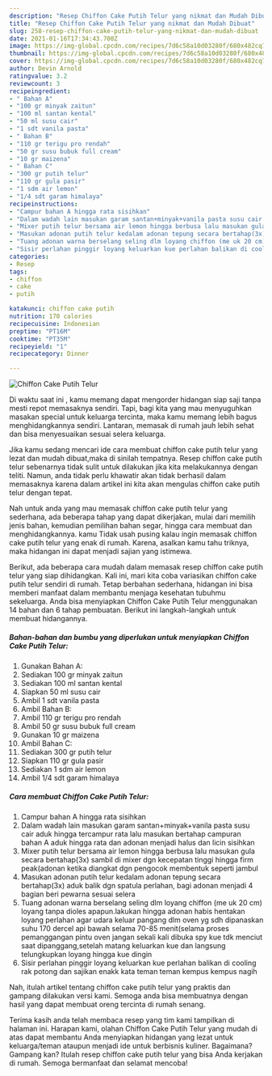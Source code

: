 ```yaml
---
description: "Resep Chiffon Cake Putih Telur yang nikmat dan Mudah Dibuat"
title: "Resep Chiffon Cake Putih Telur yang nikmat dan Mudah Dibuat"
slug: 258-resep-chiffon-cake-putih-telur-yang-nikmat-dan-mudah-dibuat
date: 2021-01-16T17:34:43.700Z
image: https://img-global.cpcdn.com/recipes/7d6c58a10d03280f/680x482cq70/chiffon-cake-putih-telur-foto-resep-utama.jpg
thumbnail: https://img-global.cpcdn.com/recipes/7d6c58a10d03280f/680x482cq70/chiffon-cake-putih-telur-foto-resep-utama.jpg
cover: https://img-global.cpcdn.com/recipes/7d6c58a10d03280f/680x482cq70/chiffon-cake-putih-telur-foto-resep-utama.jpg
author: Devin Arnold
ratingvalue: 3.2
reviewcount: 3
recipeingredient:
- " Bahan A"
- "100 gr minyak zaitun"
- "100 ml santan kental"
- "50 ml susu cair"
- "1 sdt vanila pasta"
- " Bahan B"
- "110 gr terigu pro rendah"
- "50 gr susu bubuk full cream"
- "10 gr maizena"
- " Bahan C"
- "300 gr putih telur"
- "110 gr gula pasir"
- "1 sdm air lemon"
- "1/4 sdt garam himalaya"
recipeinstructions:
- "Campur bahan A hingga rata sisihkan"
- "Dalam wadah lain masukan garam santan+minyak+vanila pasta susu cair aduk hingga tercampur rata lalu masukan bertahap campuran bahan A aduk hingga rata dan adonan menjadi halus dan licin sisihkan"
- "Mixer putih telur bersama air lemon hingga berbusa lalu masukan gula secara bertahap(3x) sambil di mixer dgn kecepatan tinggi hingga firm peak(adonan ketika diangkat dgn pengocok membentuk seperti jambul"
- "Masukan adonan putih telur kedalam adonan tepung secara bertahap(3x) aduk balik dgn spatula perlahan, bagi adonan menjadi 4 bagian beri pewarna sesuai selera"
- "Tuang adonan warna berselang seling dlm loyang chiffon (me uk 20 cm) loyang tanpa dioles apapun.lakukan hingga adonan habis hentakan loyang perlahan agar udara keluar pangang dlm oven yg sdh dipanaskan suhu 170 dercel api bawah selama 70-85 menit(selama proses pemanggangan pintu oven jangan sekali kali dibuka spy kue tdk menciut saat dipanggang,setelah matang keluarkan kue dan langsung telungkupkan loyang hingga kue dingin"
- "Sisir perlahan pinggir loyang keluarkan kue perlahan balikan di cooling rak potong dan sajikan enakk kata teman teman kempus kempus nagih"
categories:
- Resep
tags:
- chiffon
- cake
- putih

katakunci: chiffon cake putih 
nutrition: 170 calories
recipecuisine: Indonesian
preptime: "PT16M"
cooktime: "PT35M"
recipeyield: "1"
recipecategory: Dinner

---
```



![Chiffon Cake Putih Telur](https://img-global.cpcdn.com/recipes/7d6c58a10d03280f/680x482cq70/chiffon-cake-putih-telur-foto-resep-utama.jpg)

Di waktu  saat ini , kamu memang dapat mengorder hidangan siap saji tanpa mesti repot memasaknya sendiri. Tapi, bagi kita yang mau menyuguhkan masakan special untuk keluarga tercinta, maka kamu memang lebih bagus menghidangkannya sendiri. Lantaran, memasak di rumah jauh lebih sehat dan bisa menyesuaikan sesuai selera keluarga.

Jika kamu sedang mencari ide cara membuat chiffon cake putih telur yang lezat dan mudah dibuat,maka di sinilah tempatnya. Resep chiffon cake putih telur  sebenarnya tidak sulit untuk dilakukan jika kita melakukannya dengan teliti. Namun, anda tidak perlu khawatir akan tidak berhasil dalam memasaknya 
karena dalam artikel ini kita akan mengulas chiffon cake putih telur dengan tepat.  



Nah untuk anda yang mau memasak chiffon cake putih telur yang sederhana, ada beberapa tahap yang dapat dikerjakan, mulai dari memilih jenis bahan, kemudian pemilihan bahan segar, hingga cara membuat dan menghidangkannya. kamu Tidak usah pusing kalau ingin memasak chiffon cake putih telur yang enak di rumah. Karena, asalkan kamu  tahu triknya, maka hidangan ini dapat menjadi sajian yang istimewa.

Berikut, ada beberapa cara mudah dalam memasak resep chiffon cake putih telur yang siap dihidangkan. Kali ini, mari kita coba variasikan chiffon cake putih telur sendiri di rumah. Tetap berbahan sederhana, hidangan ini bisa memberi manfaat dalam membantu menjaga kesehatan tubuhmu sekeluarga. Anda bisa menyiapkan Chiffon Cake Putih Telur menggunakan 14 bahan dan 6 tahap pembuatan. Berikut ini langkah-langkah untuk membuat hidangannya.

<!--inarticleads1-->

##### Bahan-bahan dan bumbu yang diperlukan untuk menyiapkan Chiffon Cake Putih Telur:

1. Gunakan  Bahan A:
1. Sediakan 100 gr minyak zaitun
1. Sediakan 100 ml santan kental
1. Siapkan 50 ml susu cair
1. Ambil 1 sdt vanila pasta
1. Ambil  Bahan B:
1. Ambil 110 gr terigu pro rendah
1. Ambil 50 gr susu bubuk full cream
1. Gunakan 10 gr maizena
1. Ambil  Bahan C:
1. Sediakan 300 gr putih telur
1. Siapkan 110 gr gula pasir
1. Sediakan 1 sdm air lemon
1. Ambil 1/4 sdt garam himalaya




<!--inarticleads2-->

##### Cara membuat Chiffon Cake Putih Telur:

1. Campur bahan A hingga rata sisihkan
1. Dalam wadah lain masukan garam santan+minyak+vanila pasta susu cair aduk hingga tercampur rata lalu masukan bertahap campuran bahan A aduk hingga rata dan adonan menjadi halus dan licin sisihkan
1. Mixer putih telur bersama air lemon hingga berbusa lalu masukan gula secara bertahap(3x) sambil di mixer dgn kecepatan tinggi hingga firm peak(adonan ketika diangkat dgn pengocok membentuk seperti jambul
1. Masukan adonan putih telur kedalam adonan tepung secara bertahap(3x) aduk balik dgn spatula perlahan, bagi adonan menjadi 4 bagian beri pewarna sesuai selera
1. Tuang adonan warna berselang seling dlm loyang chiffon (me uk 20 cm) loyang tanpa dioles apapun.lakukan hingga adonan habis hentakan loyang perlahan agar udara keluar pangang dlm oven yg sdh dipanaskan suhu 170 dercel api bawah selama 70-85 menit(selama proses pemanggangan pintu oven jangan sekali kali dibuka spy kue tdk menciut saat dipanggang,setelah matang keluarkan kue dan langsung telungkupkan loyang hingga kue dingin
1. Sisir perlahan pinggir loyang keluarkan kue perlahan balikan di cooling rak potong dan sajikan enakk kata teman teman kempus kempus nagih




Nah, itulah artikel tentang  chiffon cake putih telur  yang praktis dan gampang dilakukan versi kami. Semoga anda bisa membuatnya dengan hasil yang dapat membuat oreng tercinta di rumah senang. 

Terima kasih anda telah membaca resep yang tim kami tampilkan di halaman ini. Harapan kami, olahan  Chiffon Cake Putih Telur yang mudah di atas dapat membantu Anda menyiapkan hidangan yang lezat untuk keluarga/teman ataupun menjadi ide untuk berbisnis kuliner. Bagaimana? Gampang kan? Itulah resep chiffon cake putih telur yang bisa Anda kerjakan di rumah. Semoga bermanfaat dan selamat mencoba!


